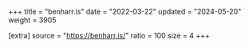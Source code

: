 +++
title = "benharr.is"
date = "2022-03-22"
updated = "2024-05-20"
weight = 3905

[extra]
source = "https://benharr.is/"
ratio = 100
size = 4
+++
